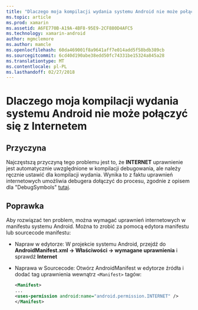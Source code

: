 ```yaml
---
title: "Dlaczego moja kompilacji wydania systemu Android nie może połączyć się z Internetem"
ms.topic: article
ms.prod: xamarin
ms.assetid: A6FE770B-A19A-4BF8-95E9-2CF880D4AFC5
ms.technology: xamarin-android
author: mgmclemore
ms.author: mamcle
ms.openlocfilehash: 60da469001f8a9641aff7e014add5f58bdb389cb
ms.sourcegitcommit: 6cd40d190abe38edd50fc74331be15324a845a28
ms.translationtype: MT
ms.contentlocale: pl-PL
ms.lasthandoff: 02/27/2018
---
```

# <a name="why-cant-my-android-release-build-connect-to-the-internet"></a>Dlaczego moja kompilacji wydania systemu Android nie może połączyć się z Internetem

## <a name="cause"></a>Przyczyna

Najczęstszą przyczyną tego problemu jest to, że **INTERNET** uprawnienie jest automatycznie uwzględnione w kompilacji debugowania, ale należy ręcznie ustawić dla kompilacji wydania. Wynika to z faktu uprawnień internetowych umożliwia debugera dołączyć do procesu, zgodnie z opisem dla "DebugSymbols" [tutaj](~/android/deploy-test/building-apps/build-process.md).


## <a name="fix"></a>Poprawka

Aby rozwiązać ten problem, można wymagać uprawnień internetowych w manifestu systemu Android. Można to zrobić za pomocą edytora manifestu lub sourcecode manifestu:

-   Napraw w edytorze: W projekcie systemu Android, przejdź do **AndroidManifest.xml -> Właściwości -> wymagane uprawnienia** i sprawdź **Internet**

-   Naprawa w Sourcecode: Otwórz AndroidManifest w edytorze źródła i dodać tag uprawnienia wewnątrz `<Manifest>` tagów:

    ```xml
    <Manifest>
    ...
    <uses-permission android:name="android.permission.INTERNET" />
    </Manifest>
    ```
